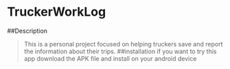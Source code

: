 # TruckerWorkLog
##Description
>This is a personal project focused on helping truckers save and report the information about their trips.
>##installation
>if you want to try this app download the APK file and install on your android device
